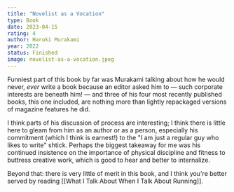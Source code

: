 ```yaml
---
title: "Novelist as a Vocation"
type: Book
date: 2023-04-15
rating: 4
author: Haruki Murakami
year: 2022
status: Finished
image: novelist-as-a-vocation.jpeg
---
```


Funniest part of this book by far was Murakami talking about how he would never, _ever_ write a book because an editor asked him to — such corporate interests are beneath him! — and three of his four most recently published books, this one included, are nothing more than lightly repackaged versions of magazine features he did.

I think parts of his discussion of process are interesting; I think there is little here to gleam from him as an author or as a person, especially his commitment (which I think is earnest!) to the "I am just a regular guy who likes to write" shtick. Perhaps the biggest takeaway for me was his continued insistence on the importance of physical discipline and fitness to buttress creative work, which is good to hear and better to internalize.

Beyond that: there is very little of merit in this book, and I think you're better served by reading [[What I Talk About When I Talk About Running]].
